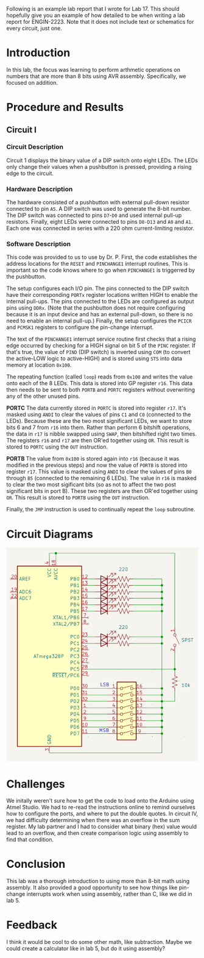 Following is an example lab report that I wrote for Lab 17. This should hopefully give you an example of how detailed to be when writing a lab report for ENGIN-2223. Note that it does not include text or schematics for every circuit, just one.

# Introduction
In this lab, the focus was learning to perform arthmetic operations on numbers that are more than 8 bits using AVR assembly. Specifically, we focused on addition. 

# Procedure and Results

## Circuit I

### Circuit Description

Circuit 1 displays the binary value of a DIP switch onto eight LEDs. The LEDs only change their values when a pushbutton is pressed, providing a rising edge to the circuit.

### Hardware Description

The hardware consisted of a pushbutton with external pull-down resistor connected to pin `A5`. A DIP switch was used to generate the 8-bit number. The DIP switch was connected to pins `D7`-`D0` and used internal pull-up resistors. Finally, eight LEDs were connected to pins `D8-D13` and `A0` and `A1`. Each one was connected in series with a 220 ohm current-limiting resistor.

### Software Description

This code was provided to us to use by Dr. P. First, the code establishes the address locations for the `RESET` and `PINCHANGE1` interrupt routines. This is important so the code knows where to go when `PINCHANGE1` is triggerred by the pushbutton. 

The setup configures each I/O pin. The pins connected to the DIP switch have their corresponding `PORTx` register locations written HIGH to enable the internal pull-ups. The pins connected to the LEDs are configured as output pins using `DDRx`. (Note that the pushbutton does not require configuring because it is an input device and has an external pull-down, so there is no need to enable an internal pull-up.) Finally, the setup configures the `PCICR` and `PCMSK1` registers to configure the pin-change interrupt. 

The text of the `PINCHANGE1` interrupt service routine first checks that a rising edge occurred by checking for a HIGH signal on bit 5 of the `PINC` register. If that's true, the value of `PIND` (DIP switch) is inverted using `COM` (to convert the active-LOW logic to active-HIGH) and is stored using `STS` into data memory at location `0x100`.

The repeating function (called `loop`) reads from `0x100` and writes the value onto each of the 8 LEDs. This data is stored into GP register `r16`. This data then needs to be sent to both `PORTB` and `PORTC` registers without overwriting any of the other unused pins. 

**PORTC** The data currently stored in `PORTC` is stored into register `r17`. It's masked using `ANDI` to clear the values of pins `C1` and `C0` (connected to the LEDs). Because these are the two most significant LEDs, we want to store bits 6 and 7 from `r16` into them. Rather than perform 6 bitshift operations, the data in `r17` is nibble swapped using `SWAP`, then bitshifted right two times. The registers `r16` and `r17` are then OR'ed together using `OR`. This result is stored to `PORTC` using the `OUT` instruction.

**PORTB** The value from `0x100` is stored again into `r16` (because it was modified in the previous steps) and now the value of `PORTB` is stored into register `r17`. This value is masked using `ANDI` to clear the values of pins `B0` through `B5` (connected to the remaining 6 LEDs). The value in `r16` is masked to clear the two most sigificant bits (so as not to affect the two post significant bits in port B). These two registers are then OR'ed together using `OR`. This result is stored to `PORTB` using the `OUT` instruction.

Finally, the `JMP` instruction is used to continually repeat the `loop` subroutine.

# Circuit Diagrams

![Circuit Diagram](example_lab_schematic.png)

# Challenges

We initally weren't sure how to get the code to load onto the Arduino using Atmel Studio. We had to re-read the instructions online to remind ourselves how to configure the ports, and where to put the double quotes. In circuit IV, we had difficulty determining when there was an overflow in the sum register. My lab partner and I had to consider what binary (hex) value would lead to an overflow, and then create comparison logic using assembly to find that condition. 

# Conclusion

This lab was a thorough introduction to using more than 8-bit math using assembly. It also provided a good opportunity to see how things like pin-change interrupts work when using assembly, rather than C, like we did in lab 5.

# Feedback

I think it would be cool to do some other math, like subtraction. Maybe we could create a calculator like in lab 5, but do it using assembly?
